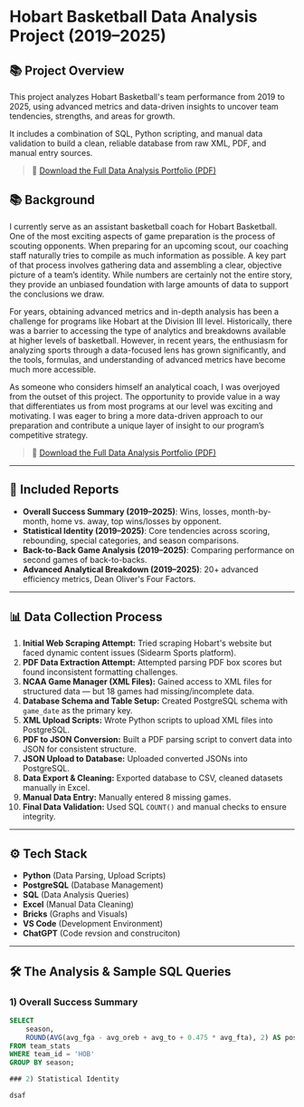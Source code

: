 # Hobart Basketball Data Analysis Project (2019–2025)

## 📚 Project Overview
This project analyzes Hobart Basketball's team performance from 2019 to 2025, using advanced metrics and data-driven insights to uncover team tendencies, strengths, and areas for growth.

It includes a combination of SQL, Python scripting, and manual data validation to build a clean, reliable database from raw XML, PDF, and manual entry sources.

> 📄 [Download the Full Data Analysis Portfolio (PDF)](Hobart_Basketball_Data_Analysis_Portfolio.pdf)

## 📚 Background
I currently serve as an assistant basketball coach for Hobart Basketball. One of the most exciting aspects of game preparation is the process of scouting opponents. When preparing for an upcoming scout, our coaching staff naturally tries to compile as much information as possible. A key part of that process involves gathering data and assembling a clear, objective picture of a team’s identity. While numbers are certainly not the entire story, they provide an unbiased foundation with large amounts of data to support the conclusions we draw.

For years, obtaining advanced metrics and in-depth analysis has been a challenge for programs like Hobart at the Division III level. Historically, there was a barrier to accessing the type of analytics and breakdowns available at higher levels of basketball. However, in recent years, the enthusiasm for analyzing sports through a data-focused lens has grown significantly, and the tools, formulas, and understanding of advanced metrics have become much more accessible.

As someone who considers himself an analytical coach, I was overjoyed from the outset of this project. The opportunity to provide value in a way that differentiates us from most programs at our level was exciting and motivating. I was eager to bring a more data-driven approach to our preparation and contribute a unique layer of insight to our program’s competitive strategy.

> 📄 [Download the Full Data Analysis Portfolio (PDF)](Hobart_Basketball_Data_Analysis_Portfolio.pdf)

---

## 🏀 Included Reports
- **Overall Success Summary (2019–2025)**: Wins, losses, month-by-month, home vs. away, top wins/losses by opponent.
- **Statistical Identity (2019–2025)**: Core tendencies across scoring, rebounding, special categories, and season comparisons.
- **Back-to-Back Game Analysis (2019–2025)**: Comparing performance on second games of back-to-backs.
- **Advanced Analytical Breakdown (2019–2025)**: 20+ advanced efficiency metrics, Dean Oliver's Four Factors.

---

## 📊 Data Collection Process
1. **Initial Web Scraping Attempt:** Tried scraping Hobart's website but faced dynamic content issues (Sidearm Sports platform).
2. **PDF Data Extraction Attempt:** Attempted parsing PDF box scores but found inconsistent formatting challenges.
3. **NCAA Game Manager (XML Files):** Gained access to XML files for structured data — but 18 games had missing/incomplete data.
4. **Database Schema and Table Setup:** Created PostgreSQL schema with `game_date` as the primary key.
5. **XML Upload Scripts:** Wrote Python scripts to upload XML files into PostgreSQL.
6. **PDF to JSON Conversion:** Built a PDF parsing script to convert data into JSON for consistent structure.
7. **JSON Upload to Database:** Uploaded converted JSONs into PostgreSQL.
8. **Data Export & Cleaning:** Exported database to CSV, cleaned datasets manually in Excel.
9. **Manual Data Entry:** Manually entered 8 missing games.
10. **Final Data Validation:** Used SQL `COUNT()` and manual checks to ensure integrity.

---

## ⚙️ Tech Stack
- **Python** (Data Parsing, Upload Scripts)
- **PostgreSQL** (Database Management)
- **SQL** (Data Analysis Queries)
- **Excel** (Manual Data Cleaning)
- **Bricks** (Graphs and Visuals)
- **VS Code** (Development Environment)
- **ChatGPT** (Code revsion and construciton)

---

## 🛠 The Analysis & Sample SQL Queries

### 1) Overall Success Summary
```sql
SELECT 
    season,
    ROUND(AVG(avg_fga - avg_oreb + avg_to + 0.475 * avg_fta), 2) AS possessions
FROM team_stats
WHERE team_id = 'HOB'
GROUP BY season;

### 2) Statistical Identity

dsaf





